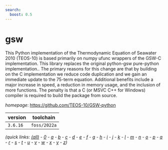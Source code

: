 ```yaml
---
search:
  boost: 0.5
---
```

# gsw

This Python implementation of the Thermodynamic Equation of  Seawater 2010 (TEOS-10) is based primarily on numpy ufunc wrappers of the GSW-C  implementation. This library replaces the original python-gsw pure-python  implementation.. The primary reasons for this change are that by building on  the C implementation we reduce code duplication and we gain an immediate update  to the 75-term equation. Additional benefits include a major increase in speed, a reduction in memory  usage, and the inclusion of more functions. The penalty is that a C  (or MSVC C++ for Windows) compiler is required to build the package from source.

*homepage*: <https://github.com/TEOS-10/GSW-python>

version | toolchain
--------|----------
``3.6.16`` | ``foss/2022a``


*(quick links: [(all)](../index.md) - [0](../0/index.md) - [a](../a/index.md) - [b](../b/index.md) - [c](../c/index.md) - [d](../d/index.md) - [e](../e/index.md) - [f](../f/index.md) - [g](../g/index.md) - [h](../h/index.md) - [i](../i/index.md) - [j](../j/index.md) - [k](../k/index.md) - [l](../l/index.md) - [m](../m/index.md) - [n](../n/index.md) - [o](../o/index.md) - [p](../p/index.md) - [q](../q/index.md) - [r](../r/index.md) - [s](../s/index.md) - [t](../t/index.md) - [u](../u/index.md) - [v](../v/index.md) - [w](../w/index.md) - [x](../x/index.md) - [y](../y/index.md) - [z](../z/index.md))*

